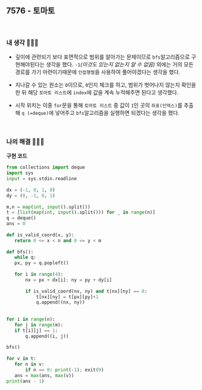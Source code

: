 ## 7576 - 토마토
</br>

### 내 생각 🤷🏻‍♂️
- 깊이에 관련되기 보다 표면적으로 범위를 알아가는 문제이므로 `bfs`알고리즘으로 구현해야된다는 생각을 했다.
    `-1`*(이것도 있는지 없는지 알 수 없음)* 외에는 거의 모든 경로를 가기 마련이기때문에 `인접행렬`을 사용하여 풀어야겠다는 생각을 했다.
    
- 지나갈 수 있는 원소는 `0`이므로, `0`인지 체크를 하고, 범위가 벗어나지 않는지 확인을 한 뒤 해당 `토마토 리스트`에 `index`에 값을 계속 누적해주면 된다고 생각했다.
    
- 시작 위치는 이중 `for`문을 통해 `토마토 리스트` 중 값이 `1`인 곳의 `좌표(인덱스)`를 추출해 `q (=deque)`에 넣어주고 `bfs`알고리즘을 실행하면 되겠다는 생각을 했다.

</br>

### 나의 해결 👨🏻‍💻
**구현 코드**
 ```python
from collections import deque
import sys
input = sys.stdin.readline
    
dx = (-1, 0, 1, 0)
dy = (0, -1, 0, 1)
    
m,n = map(int, input().split())
t = [list(map(int, input().split())) for _ in range(n)]
q = deque()
ans = 0
    
def is_valid_coord(x, y):
    return 0 <= x < n and 0 <= y < m
    
def bfs():
    while q:
    px, py = q.popleft()
    
    for i in range(4):
        nx = px + dx[i]; ny = py + dy[i]
    
        if is_valid_coord(nx, ny) and t[nx][ny] == 0:
            t[nx][ny] = t[px][py]+1
            q.append((nx, ny))
            
    
for i in range(n):
    for j in range(m):
    if t[i][j] == 1:
        q.append((i, j))
    
bfs()
    
for v in t:
    for n in v:
        if n == 0: print(-1); exit(0)
    ans = max(ans, max(v))
print(ans - 1)
```
